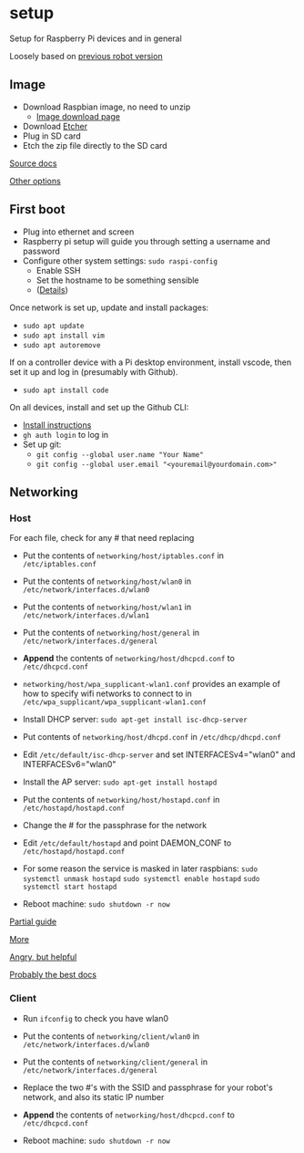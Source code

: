 # setup

Setup for Raspberry Pi devices and in general

Loosely based on [previous robot version](https://github.com/AmoebaThree/RaspberryPiSetup/blob/master/README.md)

## Image

* Download Raspbian image, no need to unzip
  * [Image download page](https://www.raspberrypi.org/downloads/)
* Download [Etcher](https://www.balena.io/etcher/)
* Plug in SD card
* Etch the zip file directly to the SD card

[Source docs](https://www.raspberrypi.org/documentation/installation/installing-images/README.md)

[Other options](https://www.raspberrypi.org/documentation/installation/installing-images/windows.md)

## First  boot

* Plug into ethernet and screen
* Raspberry pi setup will guide you through setting a username and password
* Configure other system settings: `sudo raspi-config`
  * Enable SSH
  * Set the hostname to be something sensible
  * ([Details](http://www.raspberrypi-spy.co.uk/2012/05/enable-secure-shell-ssh-on-your-raspberry-pi/))

Once network is set up, update and install packages:

* `sudo apt update`
* `sudo apt install vim`
* `sudo apt autoremove`

If on a controller device with a Pi desktop environment, install vscode, then set it up and log in  (presumably with Github).

* `sudo apt install code`

On all devices, install and set up the Github CLI:

* [Install instructions](https://github.com/cli/cli/blob/trunk/docs/install_linux.md#debian)
* `gh auth login` to log in
* Set up git:
  * `git config --global user.name "Your Name"`
  * `git config --global user.email "<youremail@yourdomain.com>"`

## Networking

### Host

For each file, check for any # that need replacing

* Put the contents of `networking/host/iptables.conf` in `/etc/iptables.conf`
* Put the contents of `networking/host/wlan0` in `/etc/network/interfaces.d/wlan0`
* Put the contents of `networking/host/wlan1` in `/etc/network/interfaces.d/wlan1`
* Put the contents of `networking/host/general` in `/etc/network/interfaces.d/general`
* **Append** the contents of `networking/host/dhcpcd.conf` to `/etc/dhcpcd.conf`
* `networking/host/wpa_supplicant-wlan1.conf` provides an example of how to specify wifi networks to connect to in `/etc/wpa_supplicant/wpa_supplicant-wlan1.conf`

* Install DHCP server: `sudo apt-get install isc-dhcp-server`
* Put contents of `networking/host/dhcpd.conf` in `/etc/dhcp/dhcpd.conf`
* Edit `/etc/default/isc-dhcp-server` and set INTERFACESv4="wlan0" and INTERFACESv6="wlan0"

* Install the AP server: `sudo apt-get install hostapd`
* Put the contents of `networking/host/hostapd.conf` in `/etc/hostapd/hostapd.conf`
* Change the # for the passphrase for the network
* Edit `/etc/default/hostapd` and point DAEMON_CONF to `/etc/hostapd/hostapd.conf`
* For some reason the service is masked in later raspbians:
`sudo systemctl unmask hostapd`
`sudo systemctl enable hostapd`
`sudo systemctl start hostapd`

* Reboot machine: `sudo shutdown -r now`

[Partial guide](https://learn.adafruit.com/setting-up-a-raspberry-pi-as-a-wifi-access-point/install-software)

[More](https://raspberrypihq.com/how-to-turn-a-raspberry-pi-into-a-wifi-router/)

[Angry, but helpful](https://tech.scargill.net/pi-zero-wi-fi-automatic-reconnect/)

[Probably the best docs](https://www.raspberrypi.org/documentation/configuration/wireless/access-point.md)

### Client

* Run `ifconfig` to check you have wlan0
* Put the contents of `networking/client/wlan0` in `/etc/network/interfaces.d/wlan0`
* Put the contents of `networking/client/general` in `/etc/network/interfaces.d/general`
* Replace the two #'s with the SSID and passphrase for your robot's network, and also its static IP number
* **Append** the contents of `networking/host/dhcpcd.conf` to `/etc/dhcpcd.conf`

* Reboot machine: `sudo shutdown -r now`
